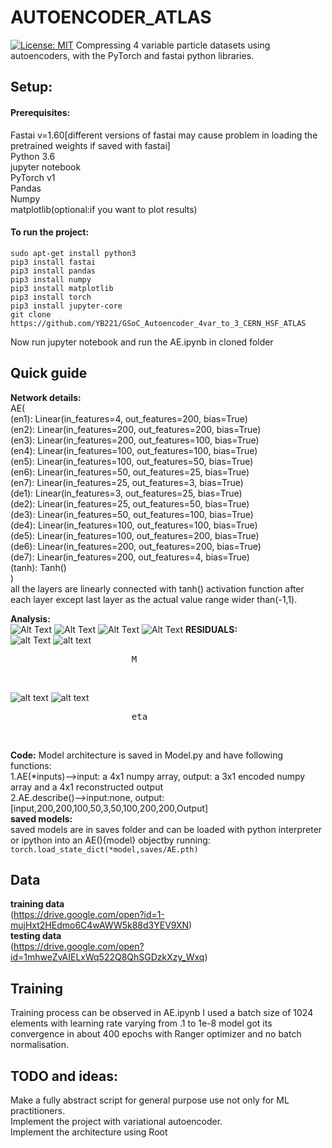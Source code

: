 # AUTOENCODER_ATLAS
[![License: MIT](https://img.shields.io/badge/License-MIT-yellow.svg)](https://opensource.org/licenses/MIT)
Compressing 4 variable particle datasets using autoencoders, with the PyTorch and fastai python libraries.



## Setup:
#### Prerequisites:
Fastai v=1.60[different versions of fastai may cause problem in loading the pretrained weights if saved with fastai]<br />
Python 3.6<br />
jupyter notebook<br />
PyTorch v1<br />
Pandas<br />
Numpy<br />
matplotlib(optional:if you want to plot results)<br />

#### To run the project:

```
sudo apt-get install python3
pip3 install fastai
pip3 install pandas
pip3 install numpy
pip3 install matplotlib
pip3 install torch
pip3 install jupyter-core
git clone https://github.com/YB221/GSoC_Autoencoder_4var_to_3_CERN_HSF_ATLAS
```

Now run jupyter notebook and run the AE.ipynb in cloned folder

## Quick guide
**Network details:**
<br />AE(
  <br />(en1): Linear(in_features=4, out_features=200, bias=True)
  <br />(en2): Linear(in_features=200, out_features=200, bias=True)
  <br />(en3): Linear(in_features=200, out_features=100, bias=True)
  <br />(en4): Linear(in_features=100, out_features=100, bias=True)
  <br />(en5): Linear(in_features=100, out_features=50, bias=True)
  <br />(en6): Linear(in_features=50, out_features=25, bias=True)
  <br />(en7): Linear(in_features=25, out_features=3, bias=True)
  <br />(de1): Linear(in_features=3, out_features=25, bias=True)
  <br />(de2): Linear(in_features=25, out_features=50, bias=True)
  <br />(de3): Linear(in_features=50, out_features=100, bias=True)
  <br />(de4): Linear(in_features=100, out_features=100, bias=True)
  <br />(de5): Linear(in_features=100, out_features=200, bias=True)
  <br />(de6): Linear(in_features=200, out_features=200, bias=True)
  <br />(de7): Linear(in_features=200, out_features=4, bias=True)
  <br />(tanh): Tanh()<br />
)<br />
all the layers are linearly connected with tanh() activation function after each layer except last layer as the actual value range wider than(-1,1).

**Analysis:** <br />
![Alt Text](https://github.com/YB221/GSoC_Autoencoder_4var_to_3_CERN_HSF_ATLAS/blob/master/images/M.jpeg)
![Alt Text](https://github.com/YB221/GSoC_Autoencoder_4var_to_3_CERN_HSF_ATLAS/blob/master/images/eta.jpeg)
![Alt Text](https://github.com/YB221/GSoC_Autoencoder_4var_to_3_CERN_HSF_ATLAS/blob/master/images/phi.jpeg)
![Alt Text](https://github.com/YB221/GSoC_Autoencoder_4var_to_3_CERN_HSF_ATLAS/blob/master/images/pt.jpeg)
**RESIDUALS:**<br />
![alt Text](https://github.com/YB221/GSoC_Autoencoder_4var_to_3_CERN_HSF_ATLAS/blob/master/images/download%20(1).png)
![alt text](https://github.com/YB221/GSoC_Autoencoder_4var_to_3_CERN_HSF_ATLAS/blob/master/images/download%20(2).png)<br />
 <pre>                       M                                                  phi</pre><br />
![alt text](https://github.com/YB221/GSoC_Autoencoder_4var_to_3_CERN_HSF_ATLAS/blob/master/images/download%20(3).png)
![alt text](https://github.com/YB221/GSoC_Autoencoder_4var_to_3_CERN_HSF_ATLAS/blob/master/images/download%20(4).png)<br />
 <pre>                       eta                                                pt</pre><br />

**Code:** Model architecture is saved in Model.py and have following functions:<br />
1.AE(*inputs)-->input: a 4x1 numpy array, output: a 3x1 encoded numpy array and a 4x1 reconstructed output<br />
2.AE.describe()-->input:none, output:[input,200,200,100,50,3,50,100,200,200,Output]<br />
**saved models:**<br />
saved models are in saves folder and can be loaded with python interpreter or ipython into an AE(){model} objectby running:<br />
`torch.load_state_dict(*model,saves/AE.pth)`

## Data <br />
**training data**<br />
(https://drive.google.com/open?id=1-mujHxt2HEdmo6C4wAWW5k88d3YEV9XN)<br />
**testing data**<br />
(https://drive.google.com/open?id=1mhweZvAIELxWq522Q8QhSGDzkXzy_Wxq)<br />
## Training
Training process can be observed in AE.ipynb I used a batch size of 1024 elements with learning rate varying from .1 to 1e-8
model got its convergence in about 400 epochs with Ranger optimizer and no batch normalisation.

## TODO and ideas:
Make a fully abstract script for general purpose use not only for ML practitioners.<br />
Implement the project with variational autoencoder.<br />
Implement the architecture using Root
